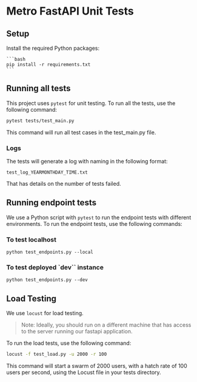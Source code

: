 # Metro FastAPI Unit Tests

## Setup

Install the required Python packages:

    ```bash
    pip install -r requirements.txt
    ```

## Running all tests

This project uses `pytest` for unit testing. To run all the tests, use the following command:

```bash
pytest tests/test_main.py
```

This command will run all test cases in the test_main.py file.

### Logs

The tests will generate a log with naming in the following format:

`test_log_YEARMONTHDAY_TIME.txt`

That has details on the number of tests failed.

## Running endpoint tests

We use a Python script with `pytest` to run the endpoint tests with different environments. To run the endpoint tests, use the following commands:

### To test localhost

`python test_endpoints.py --local`

### To test deployed `dev`` instance

`python test_endpoints.py --dev`

## Load Testing

We use `locust` for load testing.

> Note: Ideally, you should run on a different machine that has access to the server running our fastapi application.

To run the load tests, use the following command:
```bash
locust -f test_load.py -u 2000 -r 100

```

This command will start a swarm of 2000 users, with a hatch rate of 100 users per second, using the Locust file in your tests directory.

